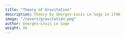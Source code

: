```yaml
---
title: "Theory of Gravitation"
description: Theory by Georges-Louis Le Sage in 1748
image: "/covers/gravitation.png"
author: Georges-Louis Le Sage
weight: 56
---
```

